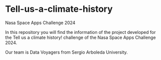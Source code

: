 # Tell-us-a-climate-history
Nasa Space Apps Challenge 2024

In this repository you will find the information of the project developed for the Tell us a climate history! challenge of the Nasa Space Apps Challenge 2024. 

Our team is Data Voyagers from Sergio Arboleda University.
